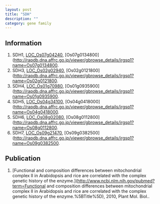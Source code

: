```yaml
---
layout: post
title: "SDH"
description: ""
category: gene family
---
```


## Information
1. SDH1, [LOC_Os07g04240](http://rice.plantbiology.msu.edu/cgi-bin/ORF_infopage.cgi?orf=LOC_Os07g04240), [Os07g0134800](http://rapdb.dna.affrc.go.jp/viewer/gbrowse_details/irgsp1?name=Os07g0134800.
2. SDH3, [LOC_Os02g02940](http://rice.plantbiology.msu.edu/cgi-bin/ORF_infopage.cgi?orf=LOC_Os02g02940), [Os02g0121800](http://rapdb.dna.affrc.go.jp/viewer/gbrowse_details/irgsp1?name=Os02g0121800.
3. SDH4, [LOC_Os01g70980](http://rice.plantbiology.msu.edu/cgi-bin/ORF_infopage.cgi?orf=LOC_Os01g70980), [Os01g0935900](http://rapdb.dna.affrc.go.jp/viewer/gbrowse_details/irgsp1?name=Os01g0935900.
4. SDH5, [LOC_Os04g34100](http://rice.plantbiology.msu.edu/cgi-bin/ORF_infopage.cgi?orf=LOC_Os04g34100), [Os04g0418000](http://rapdb.dna.affrc.go.jp/viewer/gbrowse_details/irgsp1?name=Os04g0418000.
5. SDH6, [LOC_Os08g02080](http://rice.plantbiology.msu.edu/cgi-bin/ORF_infopage.cgi?orf=LOC_Os08g02080), [Os08g0112800](http://rapdb.dna.affrc.go.jp/viewer/gbrowse_details/irgsp1?name=Os08g0112800.
6. SDH7, [LOC_Os09g21470](http://rice.plantbiology.msu.edu/cgi-bin/ORF_infopage.cgi?orf=LOC_Os09g21470), [Os09g0382500](http://rapdb.dna.affrc.go.jp/viewer/gbrowse_details/irgsp1?name=Os09g0382500.

## Publication
1. [Functional and composition differences between mitochondrial complex II in Arabidopsis and rice are correlated with the complex genetic history of the enzyme.](http://www.ncbi.nlm.nih.gov/pubmed?term=Functional and composition differences between mitochondrial complex II in Arabidopsis and rice are correlated with the complex genetic history of the enzyme.%5BTitle%5D), 2010, Plant Mol. Biol..


